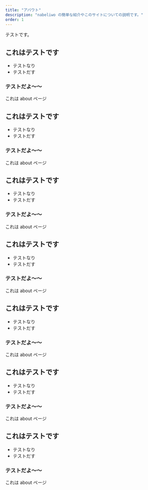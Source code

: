 ```yaml
---
title: "アバウト"
description: "nabeliwo の簡単な紹介やこのサイトについての説明です。"
order: 1
---
```


テストです。

## これはテストです

- テストなり
- テストだす

### テストだよ〜〜

これは about ページ

## これはテストです

- テストなり
- テストだす

### テストだよ〜〜

これは about ページ


## これはテストです

- テストなり
- テストだす

### テストだよ〜〜

これは about ページ


## これはテストです

- テストなり
- テストだす

### テストだよ〜〜

これは about ページ

## これはテストです

- テストなり
- テストだす

### テストだよ〜〜

これは about ページ


## これはテストです

- テストなり
- テストだす

### テストだよ〜〜

これは about ページ


## これはテストです

- テストなり
- テストだす

### テストだよ〜〜

これは about ページ

